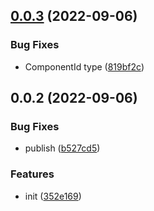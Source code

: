 

## [0.0.3](https://github.com/JasKang/miniprogram-test-util/compare/0.0.2...0.0.3) (2022-09-06)


### Bug Fixes

* ComponentId type ([819bf2c](https://github.com/JasKang/miniprogram-test-util/commit/819bf2c2e90e27b02a88f03c8e4ada90679a90b8))

## 0.0.2 (2022-09-06)


### Bug Fixes

* publish ([b527cd5](https://github.com/JasKang/miniprogram-test-util/commit/b527cd5a37136cab3aea32b8104b56acb2e6b1f9))


### Features

* init ([352e169](https://github.com/JasKang/miniprogram-test-util/commit/352e1696277ceb0707345c14e02f720c17e9c185))